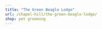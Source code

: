 ```yaml
---
title: "The Green Beagle Lodge"
url: /chapel-hill/the-green-beagle-lodge/
shop: pet grooming
---
```

